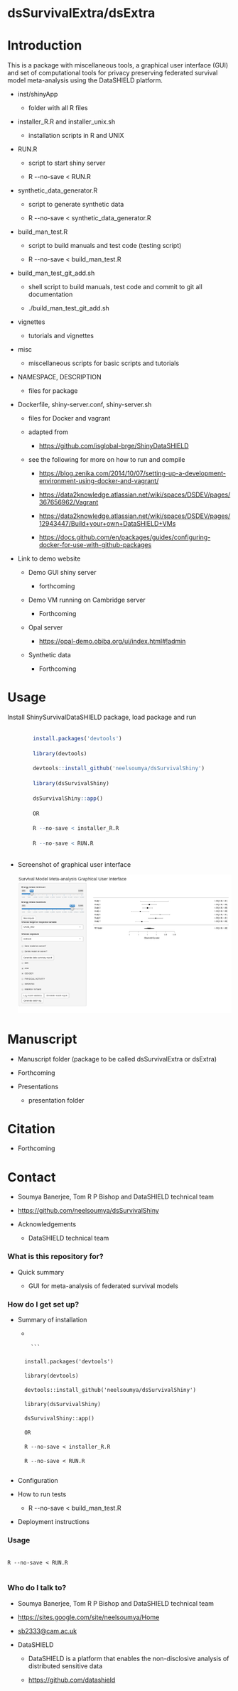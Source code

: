 # dsSurvivalExtra/dsExtra

# Introduction

This is a package with miscellaneous tools, a graphical user interface (GUI) and set of computational tools for privacy preserving federated survival model meta-analysis using the DataSHIELD platform. 


* inst/shinyApp

    * folder with all R files
    

* installer_R.R and installer_unix.sh

    * installation scripts in R and UNIX
    
* RUN.R

    * script to start shiny server
    
    * R --no-save < RUN.R
    
* synthetic_data_generator.R

    * script to generate synthetic data
    
    * R --no-save < synthetic_data_generator.R

* build_man_test.R

    * script to build manuals and test code (testing script)
    
    * R --no-save < build_man_test.R  

* build_man_test_git_add.sh

    * shell script to build manuals, test code and commit to git all documentation

    * ./build_man_test_git_add.sh
   
   
* vignettes

   * tutorials and vignettes

* misc

   * miscellaneous scripts for basic scripts and tutorials
   
* NAMESPACE, DESCRIPTION

   * files for package
   
* Dockerfile, shiny-server.conf, shiny-server.sh

   * files for Docker and vagrant
   
   * adapted from
   
      * https://github.com/isglobal-brge/ShinyDataSHIELD
   
   * see the following for more on how to run and compile
   
      * https://blog.zenika.com/2014/10/07/setting-up-a-development-environment-using-docker-and-vagrant/
      
      * https://data2knowledge.atlassian.net/wiki/spaces/DSDEV/pages/367656962/Vagrant
      
      * https://data2knowledge.atlassian.net/wiki/spaces/DSDEV/pages/12943447/Build+your+own+DataSHIELD+VMs
      
      * https://docs.github.com/en/packages/guides/configuring-docker-for-use-with-github-packages
      
* Link to demo website 

     * Demo GUI shiny server
 
        * forthcoming
	
     * Demo VM running on Cambridge server
     
        * Forthcoming 	
     
     * Opal server
      
     	* https://opal-demo.obiba.org/ui/index.html#!admin 
	
    
     * Synthetic data
     
        * Forthcoming 

# Usage

Install ShinySurvivalDataSHIELD package, load package and run
	
```R
	
		install.packages('devtools')
		
		library(devtools)
		
		devtools::install_github('neelsoumya/dsSurvivalShiny')
			
		library(dsSurvivalShiny)
	
		dsSurvivalShiny::app()
		
		OR
		
		R --no-save < installer_R.R
		
		R --no-save < RUN.R
	
```

* Screenshot of graphical user interface

	![Screenshot of GUI](screenshot.png)
		
# Manuscript

   * Manuscript folder (package to be called dsSurvivalExtra or dsExtra)

   * Forthcoming	

* Presentations

   * presentation folder

# Citation

   * Forthcoming

# Contact
 
   * Soumya Banerjee, Tom R P Bishop and DataSHIELD technical team
   
   * https://github.com/neelsoumya/dsSurvivalShiny
   

* Acknowledgements

   * DataSHIELD technical team
   




### What is this repository for? ###

* Quick summary

    * GUI for meta-analysis of federated survival models



### How do I get set up? ###

* Summary of installation

    *    
    
          ```
	
		install.packages('devtools')
		
		library(devtools)
		
		devtools::install_github('neelsoumya/dsSurvivalShiny')
			
		library(dsSurvivalShiny)
	
		dsSurvivalShiny::app()
		
		OR
		
		R --no-save < installer_R.R
		
		R --no-save < RUN.R
	
	 ```

* Configuration

* How to run tests

    * R --no-save < build_man_test.R

* Deployment instructions



### Usage ###

```

R --no-save < RUN.R
	
```


   
### Who do I talk to? ###

* Soumya Banerjee, Tom R P Bishop and DataSHIELD technical team

* https://sites.google.com/site/neelsoumya/Home

* sb2333@cam.ac.uk

* DataSHIELD

    * DataSHIELD is a platform that enables the non-disclosive analysis of distributed sensitive data 

    * https://github.com/datashield



